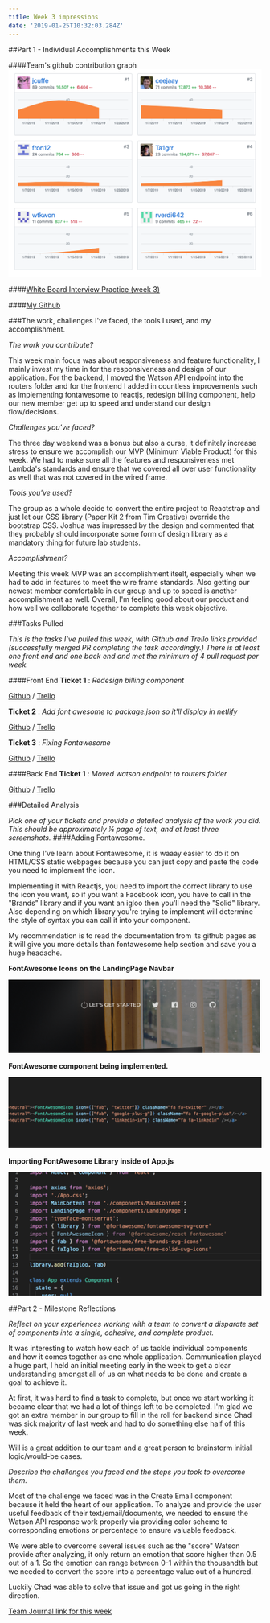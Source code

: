 ```yaml
---
title: Week 3 impressions
date: '2019-01-25T10:32:03.284Z'
---
```


##Part 1 - Individual Accomplishments this Week

####Team's github contribution graph
![Team Github Contribution](./group-contribution-github.png)

####[White Board Interview Practice (week 3)](https://youtu.be/4GnB9bsl5bs)

####[My Github](https://github.com/Ta1grr)

###The work, challenges I've faced, the tools I used, and my accomplishment.

_The work you contribute?_

This week main focus was about responsiveness and feature functionality, I mainly invest my time in for the responsiveness and design of our application. For the backend, I moved the Watson API endpoint into the routers folder and for the frontend I added in countless improvements such as implementing fontawesome to reactjs, redesign billing component, help our new member get up to speed and understand our design flow/decisions.

_Challenges you've faced?_

The three day weekend was a bonus but also a curse, it definitely increase stress to ensure we accomplish our MVP (Minimum Viable Product) for this week. We had to make sure all the features and responsiveness met Lambda's standards and ensure that we covered all over user functionality as well that was not covered in the wired frame.

_Tools you've used?_

The group as a whole decide to convert the entire project to Reactstrap and just let our CSS library (Paper Kit 2 from Tim Creative) override the bootstrap CSS. Joshua was impressed by the design and commented that they probably should incorporate some form of design library as a mandatory thing for future lab students.

_Accomplishment?_

Meeting this week MVP was an accomplishment itself, especially when we had to add in features to meet the wire frame standards. Also getting our newest member comfortable in our group and up to speed is another accomplishment as well. Overall, I'm feeling good about our product and how well we colloborate together to complete this week objective.

###Tasks Pulled

_This is the tasks I've pulled this week, with Github and Trello links provided (successfully merged PR completing the task accordingly.) There is at least one front end and one back end and met the minimum of 4 pull request per week._

####Front End
**Ticket 1** :
_Redesign billing component_

[Github](https://github.com/Lambda-School-Labs/dont-send-that-email/pull/69) / [Trello](https://trello.com/c/sZuBwLgU/63-responsive-billing-component-mobile)

**Ticket 2** :
_Add font awesome to package.json so it'll display in netlify_

[Github](https://github.com/Lambda-School-Labs/dont-send-that-email/pull/96) / [Trello](https://trello.com/c/Ft3vwi4y/103-add-fontawesome-to-dependency-and-convert-i-tags-to-fontawesome-components)

**Ticket 3** :
_Fixing Fontawesome_

[Github](https://github.com/Lambda-School-Labs/dont-send-that-email/pull/101) / [Trello](https://trello.com/c/WbCbYtv3/95-fixing-font-awesome)

####Back End
**Ticket 1** :
_Moved watson endpoint to routers folder_

[Github](https://github.com/Lambda-School-Labs/dont-send-that-email/pull/70) / [Trello](https://trello.com/c/MeTzefxJ/80-move-watson-endpoint-to-routers-folder)

###Detailed Analysis

_Pick one of your tickets and provide a detailed analysis of the work you did.  This should be approximately ¼ page of text, and at least three screenshots._
####Adding Fontawesome.

One thing I've learn about Fontawesome, it is waaay easier to do it on HTML/CSS static webpages because you can just copy and paste the code you need to implement the icon. 

Implementing it with Reactjs, you need to import the correct library to use the icon you want, so if you want a Facebook icon, you have to call in the "Brands" library and if you want an igloo then you'll need the "Solid" library. Also depending on which library you're trying to implement will determine the style of syntax you can call it into your component. 

My recommendation is to read the documentation from its github pages as it will give you more details than fontawesome help section and save you a huge headache.

**FontAwesome Icons on the LandingPage Navbar**

![Landing Page Navbar Icons](./landing-page-icon.png)

**FontAwesome component being implemented.**

![Landingpage Icon Syntax](./landingpage-icon-syntax.png)

**Importing FontAwesome Library inside of App.js**

![Importing to app](./importing-to-app.png)

##Part 2 - Milestone Reflections

_Reflect on your experiences working with a team to convert a disparate set of components into a single, cohesive, and complete product._

It was interesting to watch how each of us tackle individual components and how it comes together as one whole application. Communication played a huge part, I held an initial meeting early in the week to get a clear understanding amongst all of us on what needs to be done and create a goal to achieve it. 

At first, it was hard to find a task to complete, but once we start working it became clear that we had a lot of things left to be completed. I'm glad we got an extra member in our group to fill in the roll for backend since Chad was sick majority of last week and had to do something else half of this week. 

Will is a great addition to our team and a great person to brainstorm initial logic/would-be cases.

_Describe the challenges you faced and the steps you took to overcome them._

Most of the challenge we faced was in the Create Email component because it held the heart of our application. To analyze and provide the user useful feedback of their text/email/documents, we needed to ensure the Watson API response work properly via providing color scheme to corresponding emotions or percentage to ensure valuable feedback. 

We were able to overcome several issues such as the "score" Watson provide after analyzing, it only return an emotion that score higher than 0.5 out of a 1. So the emotion can range between 0-1 within the thousandth but we needed to convert the score into a percentage value out of a hundred. 

Luckily Chad was able to solve that issue and got us going in the right direction.

[Team Journal link for this week](https://learn.lambdaschool.com/labs/sprint/rec33mgvnhczfvywa)
